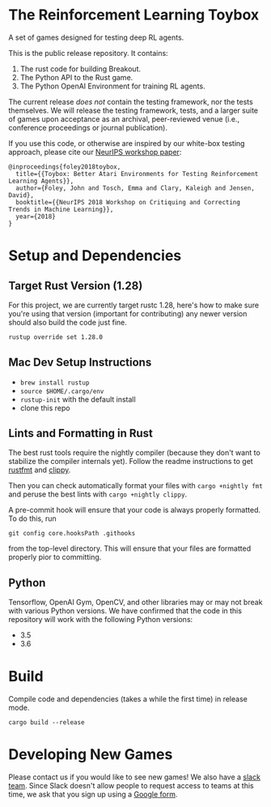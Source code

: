 # The Reinforcement Learning Toybox

A set of games designed for testing deep RL agents.

This is the public release repository. It contains:

1. The rust code for building Breakout.
2. The Python API to the Rust game.
3. The Python OpenAI Environment for training RL agents.

The current release *does not* contain the testing framework, nor the tests themselves. We will release the testing framework, tests, and a larger suite of games upon acceptance as an archival, peer-reviewed venue (i.e., conference proceedings or journal publication).

If you use this code, or otherwise are inspired by our white-box testing approach, please cite our [NeurIPS workshop paper](pubs/foley2018toybox.pdf):

```
@inproceedings{foley2018toybox,
  title={{Toybox: Better Atari Environments for Testing Reinforcement Learning Agents}},
  author={Foley, John and Tosch, Emma and Clary, Kaleigh and Jensen, David},
  booktitle={{NeurIPS 2018 Workshop on Critiquing and Correcting Trends in Machine Learning}},
  year={2018}
}
```

# Setup and Dependencies

## Target Rust Version (1.28)

For this project, we are currently target rustc 1.28, here's how to make sure you're using that version (important for contributing) any newer version should also build the code just fine.

```bash
rustup override set 1.28.0
```

## Mac Dev Setup Instructions
* `brew install rustup`
* `source $HOME/.cargo/env`
* `rustup-init` with the default install
* clone this repo

## Lints and Formatting in Rust

The best rust tools require the nightly compiler (because they don't want to stabilize the compiler internals yet). Follow the readme instructions to get [rustfmt](https://github.com/rust-lang-nursery/rustfmt) and [clippy](https://github.com/rust-lang-nursery/rust-clippy).

Then you can check automatically format your files with ``cargo +nightly fmt`` and peruse the best lints with ``cargo +nightly clippy``.

A pre-commit hook will ensure that your code is always properly formatted. To do this, run

`git config core.hooksPath .githooks`

from the top-level directory. This will ensure that your files are formatted properly pior to committing.

## Python

Tensorflow, OpenAI Gym, OpenCV, and other libraries may or may not break with various Python versions. We have confirmed that the code in this repository will work with the following Python versions:

* 3.5
* 3.6

# Build

Compile code and dependencies (takes a while the first time) in release mode.

`cargo build --release`

# Developing New Games
Please contact us if you would like to see new games! We also have a [slack team](http://openthetoybox.slack.com). Since Slack doesn't allow people to request access to teams at this time, we ask that you sign up using a [Google form](https://goo.gl/forms/msCqmAQdSWVdWoRk2). 
